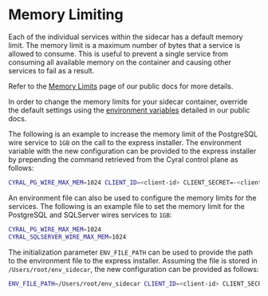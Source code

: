 # Memory Limiting

Each of the individual services within the sidecar has a default
memory limit. The memory limit is a maximum number of bytes that a service is 
allowed to consume. This is useful to prevent a single service from consuming
all available memory on the container and causing other services to fail as a
result.

Refer to the [Memory Limits](https://cyral.com/docs/sidecars/deployment/memory-limits)
page of our public docs for more details.

In order to change the memory limits for your sidecar container, override the
default settings using the [environment variables](https://cyral.com/docs/sidecars/deployment/memory-limits#environment-variables)
detailed in our public docs.

The following is an example to increase the memory limit of the PostgreSQL
wire service to `1GB` on the call to the express installer. The environment
variable with the new configuration can be provided to the express installer
by prepending the command retrieved from the Cyral control plane as follows:


```bash
CYRAL_PG_WIRE_MAX_MEM=1024 CLIENT_ID=<client-id> CLIENT_SECRET=-<client-secret> SIDECAR_ID=<sidecar-id> CONTROL_PLANE=<control-plane> bash -c "$(curl -fsSL https://raw.githubusercontent.com/cyral-quickstart/quickstart-sidecar-express/main/install-sidecar.sh)"
```

An environment file can also be used to configure the memory limits for the services.
The following is an example file to set the memory limit for the PostgreSQL and SQLServer
wires services to `1GB`:

```bash
CYRAL_PG_WIRE_MAX_MEM=1024
CYRAL_SQLSERVER_WIRE_MAX_MEM=1024
```

The initialization parameter `ENV_FILE_PATH` can be used to provide the path to
the environment file to the express installer. Assuming the file is stored in
`/Users/root/env_sidecar`, the new configuration can be provided as follows:

```bash
ENV_FILE_PATH=/Users/root/env_sidecar CLIENT_ID=<client-id> CLIENT_SECRET=-<client-secret> SIDECAR_ID=<sidecar-id> CONTROL_PLANE=<control-plane> bash -c "$(curl -fsSL https://raw.githubusercontent.com/cyral-quickstart/quickstart-sidecar-express/main/install-sidecar.sh)"
```
